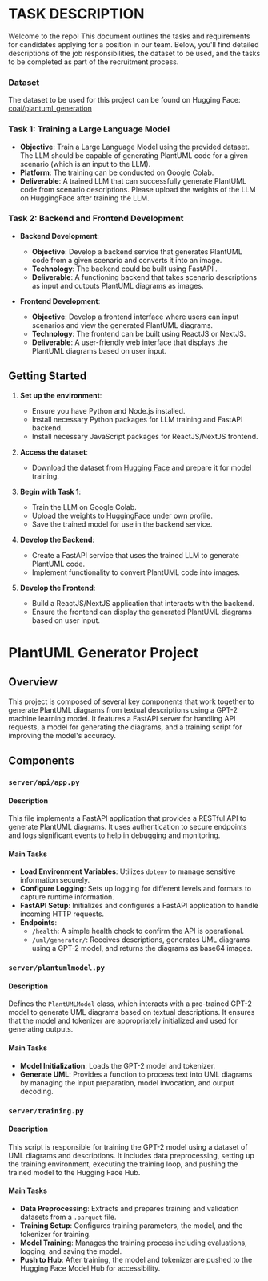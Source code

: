 # TASK DESCRIPTION

Welcome to the repo! This document outlines the tasks and requirements for candidates applying for a position in our team. Below, you'll find detailed descriptions of the job responsibilities, the dataset to be used, and the tasks to be completed as part of the recruitment process.

### Dataset

The dataset to be used for this project can be found on Hugging Face:
[coai/plantuml_generation](https://huggingface.co/datasets/coai/plantuml_generation)

### Task 1: Training a Large Language Model

- **Objective**: Train a Large Language Model using the provided dataset. The LLM should be capable of generating PlantUML code for a given scenario (which is an input to the LLM).
- **Platform**: The training can be conducted on Google Colab.
- **Deliverable**: A trained LLM that can successfully generate PlantUML code from scenario descriptions. Please upload the weights of the LLM on HuggingFace after training the LLM.

### Task 2: Backend and Frontend Development

- **Backend Development**:
  - **Objective**: Develop a backend service that generates PlantUML code from a given scenario and converts it into an image.
  - **Technology**: The backend could be built using FastAPI .
  - **Deliverable**: A functioning backend that takes scenario descriptions as input and outputs PlantUML diagrams as images.

- **Frontend Development**:
  - **Objective**: Develop a frontend interface where users can input scenarios and view the generated PlantUML diagrams.
  - **Technology**: The frontend can be built using ReactJS or NextJS.
  - **Deliverable**: A user-friendly web interface that displays the PlantUML diagrams based on user input.

## Getting Started

1. **Set up the environment**:
    - Ensure you have Python and Node.js installed.
    - Install necessary Python packages for LLM training and FastAPI backend.
    - Install necessary JavaScript packages for ReactJS/NextJS frontend.
      
2. **Access the dataset**:
    - Download the dataset from [Hugging Face](https://huggingface.co/datasets/coai/plantuml_generation) and prepare it for model training.

3. **Begin with Task 1**:
    - Train the LLM on Google Colab.
    - Upload the weights to HuggingFace under own profile.
    - Save the trained model for use in the backend service.

4. **Develop the Backend**:
    - Create a FastAPI service that uses the trained LLM to generate PlantUML code.
    - Implement functionality to convert PlantUML code into images.

5. **Develop the Frontend**:
    - Build a ReactJS/NextJS application that interacts with the backend.
    - Ensure the frontend can display the generated PlantUML diagrams based on user input.




# PlantUML Generator Project

## Overview
This project is composed of several key components that work together to generate PlantUML diagrams from textual descriptions using a GPT-2 machine learning model. It features a FastAPI server for handling API requests, a model for generating the diagrams, and a training script for improving the model's accuracy.

## Components

### `server/api/app.py`

#### Description
This file implements a FastAPI application that provides a RESTful API to generate PlantUML diagrams. It uses authentication to secure endpoints and logs significant events to help in debugging and monitoring.

#### Main Tasks
- **Load Environment Variables**: Utilizes `dotenv` to manage sensitive information securely.
- **Configure Logging**: Sets up logging for different levels and formats to capture runtime information.
- **FastAPI Setup**: Initializes and configures a FastAPI application to handle incoming HTTP requests.
- **Endpoints**:
  - `/health`: A simple health check to confirm the API is operational.
  - `/uml/generator/`: Receives descriptions, generates UML diagrams using a GPT-2 model, and returns the diagrams as base64 images.

### `server/plantumlmodel.py`

#### Description
Defines the `PlantUMLModel` class, which interacts with a pre-trained GPT-2 model to generate UML diagrams based on textual descriptions. It ensures that the model and tokenizer are appropriately initialized and used for generating outputs.

#### Main Tasks
- **Model Initialization**: Loads the GPT-2 model and tokenizer.
- **Generate UML**: Provides a function to process text into UML diagrams by managing the input preparation, model invocation, and output decoding.

### `server/training.py`

#### Description
This script is responsible for training the GPT-2 model using a dataset of UML diagrams and descriptions. It includes data preprocessing, setting up the training environment, executing the training loop, and pushing the trained model to the Hugging Face Hub.

#### Main Tasks
- **Data Preprocessing**: Extracts and prepares training and validation datasets from a `.parquet` file.
- **Training Setup**: Configures training parameters, the model, and the tokenizer for training.
- **Model Training**: Manages the training process including evaluations, logging, and saving the model.
- **Push to Hub**: After training, the model and tokenizer are pushed to the Hugging Face Model Hub for accessibility.
